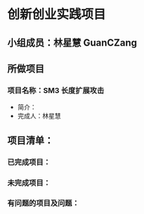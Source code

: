 # 创新创业实践项目
## 小组成员：林星慧 GuanCZang
## 所做项目
### 项目名称：SM3 长度扩展攻击
 - 简介：
 - 完成人：林星慧
## 项目清单：
### 已完成项目：
### 未完成项目：
### 有问题的项目及问题：

